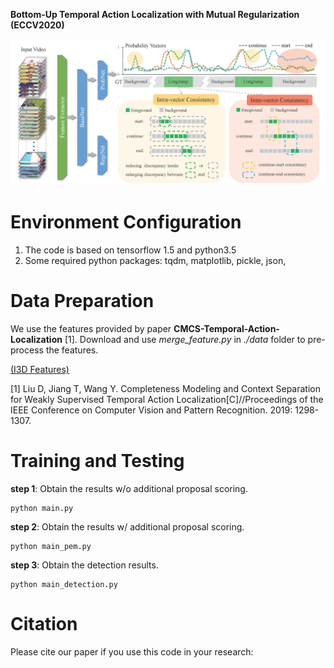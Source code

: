 

**Bottom-Up Temporal Action Localization with Mutual Regularization (ECCV2020)**

![avatar](/framework.png)

# Environment Configuration

1. The code is based on tensorflow 1.5 and python3.5
2. Some required python packages:
	tqdm, matplotlib, pickle, json, 

# Data Preparation

We use the features provided by paper **CMCS-Temporal-Action-Localization** [1].
Download and use *merge_feature.py* in *./data* folder to pre-process the features.

[(I3D Features)](https://github.com/Finspire13/CMCS-Temporal-Action-Localization)

[1] Liu D, Jiang T, Wang Y. Completeness Modeling and Context Separation for Weakly Supervised Temporal Action Localization[C]//Proceedings of the IEEE Conference on Computer Vision and Pattern Recognition. 2019: 1298-1307.

# Training and Testing

**step 1**: Obtain the results w/o additional proposal scoring.

```
python main.py
```

**step 2**: Obtain the results w/ additional proposal scoring.

```
python main_pem.py
```

**step 3**: Obtain the detection results.

```
python main_detection.py
```


# Citation

Please cite our paper if you use this code in your research:





